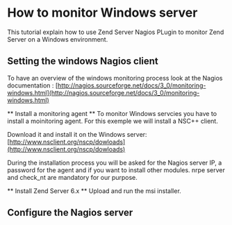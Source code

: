 # How to monitor Windows server #

This tutorial explain how to use Zend Server Nagios PLugin to monitor Zend Server  on a Windows environment.

## Setting the windows Nagios client ##

To have an overview of the windows monitoring process look at the Nagios documentation :
[http://nagios.sourceforge.net/docs/3_0/monitoring-windows.html](http://nagios.sourceforge.net/docs/3_0/monitoring-windows.html)

** Install a monitoring agent **
To monitor Windows servcies you have to install a moinitoring agent. For this exemple we will install a NSC++ client.

Download it and install it on the Windows server: 
[http://www.nsclient.org/nscp/dowloads](http://www.nsclient.org/nscp/dowloads)

During the installation process you will be asked for the Nagios server IP, a password for the agent and if you want to install other modules. nrpe server and check_nt are mandatory for our purpose.

** Install Zend Server 6.x **
Upload and run the msi installer.


## Configure the Nagios server ##